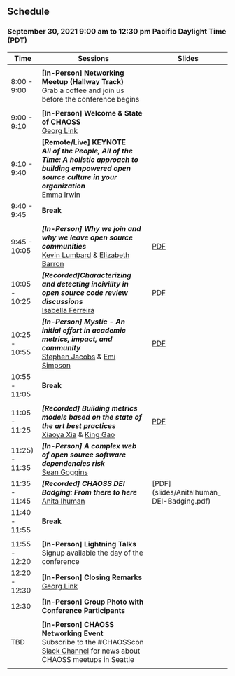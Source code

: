 ## Schedule
### September 30, 2021 9:00 am to 12:30 pm Pacific Daylight Time (PDT)

|Time|Sessions|Slides|
|---|---|---|
| | | |
| 8:00 - 9:00|**[In-Person] Networking Meetup (Hallway Track)**<br>Grab a coffee and join us before the conference begins| |
| | | |
| 9:00 - 9:10|**[In-Person] Welcome & State of CHAOSS**<br>[Georg Link](#user-content-georg-link)|  |
| 9:10 - 9:40|**[Remote/Live] KEYNOTE<br>_All of the People, All of the Time: A holistic approach to building empowered open source culture in your organization_**<br>[Emma Irwin](#user-content-emma-irwin)| |
| 9:40 - 9:45|**Break**| |
| | | |
| 9:45 - 10:05|_**[In-Person] Why we join and why we leave open source communities**_<br>[Kevin Lumbard](#user-content-kevin-lumbard) & [Elizabeth Barron](#user-content-elizabeth-barron)|[PDF](slides/Lumbard_Why-Join-leave-OSC.pdf)|
|10:05 - 10:25|_**[Recorded]Characterizing and detecting incivility in open source code review discussions**_<br>[Isabella Ferreira](#user-content-isabella-ferreira)|[PDF](slides/IsabellaFerreira_Incivility.pdf)|
|10:25 - 10:55|_**[In-Person] Mystic - An initial effort in academic metrics, impact, and community**_<br>[Stephen Jacobs](#user-content-stephen-jacobs) & [Emi Simpson](#user-content-emi-simpson)|[PDF](slides/Emi_Mystic-Talk.pdf)|
|10:55 - 11:05|**Break**| |
| | | |
|11:05 - 11:25|_**[Recorded] Building metrics models based on the state of the art best practices**_<br>[Xiaoya Xia](#user-content-xiaoya-xia) & [King Gao](#user-content-king-gao)|[PDF](slides/Xiaoya_King_building-metrics.pdf)|
|11:25) - 11:35|_**[In-Person] A complex web of open source software dependencies risk**_<br>[Sean Goggins](#user-content-sean-goggins)| |
|11:35 - 11:45|_**[Recorded] CHAOSS DEI Badging: From there to here**_<br>[Anita Ihuman](#user-content-anita-ihuman)|[PDF](slides/AnitaIhuman_ DEI-Badging.pdf)|
|11:40 - 11:55|**Break**|
| | | |
|11:55 - 12:20|**[In-Person] Lightning Talks**<br>Signup available the day of the conference| |
|12:20 - 12:30|**[In-Person] Closing Remarks**<br>[Georg Link](#user-content-georg-link)| |
|12:30|**[In-Person] Group Photo with Conference Participants**| |
| | | |
|TBD|**[In-Person] CHAOSS Networking Event**<br>Subscribe to the #CHAOSScon [Slack Channel](https://join.slack.com/t/chaoss-workspace/shared_invite/zt-r65szij9-QajX59hkZUct82b0uACA6g) for news about CHAOSS meetups in Seattle| |
| | | |
